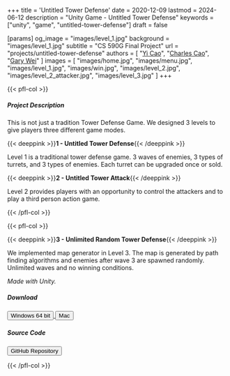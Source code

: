 +++
title = 'Untitled Tower Defense'
date = 2020-12-09
lastmod = 2024-06-12
description = "Unity Game - Untitled Tower Defense"
keywords = ["unity", "game", "untitled-tower-defense"]
draft = false

[params]
og_image = "images/level_1.jpg"
background = "images/level_1.jpg"
subtitle = "CS 590G Final Project"
url = "projects/untitled-tower-defense"
authors = [
  "[Yi Cao](https://github.com/yicao928)",
  "[Charles Cao](https://github.com/charlescao460)",
  "[Gary Wei](https://github.com/garywei944)"
]
images = [
  "images/home.jpg",
  "images/menu.jpg",
  "images/level_1.jpg",
  "images/win.jpg",
  "images/level_2.jpg",
  "images/level_2_attacker.jpg",
  "images/level_3.jpg"
]
+++

{{< pfl-col >}}

##### Project Description

This is not just a tradition Tower Defense Game. We designed 3 levels to give players three different game modes.

{{< deeppink >}}**1 - Untitled Tower Defense**{{< /deeppink >}}

Level 1 is a traditional tower defense game. 3 waves of enemies, 3 types of turrets, and 3 types of enemies.
Each turret can be upgraded once or sold.

{{< deeppink >}}**2 - Untitled Tower Attack**{{< /deeppink >}}

Level 2 provides players with an opportunity to control the attackers and to play a third person action game.

{{< /pfl-col >}}

{{< pfl-col >}}

{{< deeppink >}}**3 - Unlimited Random Tower Defense**{{< /deeppink >}}

We implemented map generator in Level 3.
The map is generated by path finding algorithms and enemies after wave 3 are spawned randomly.
Unlimited waves and no winning conditions.

_Made with Unity._

##### Download

<a href="https://s3.amazonaws.com/ariseus.net/cs590g_final_project/aris_cs590g_final_project_1.0.0_win_x86_64.zip">
  <input
    type="submit"
    class="btn btn-outline-pill btn-custom-light mr-3"
    value="Windows 64 bit"
  />
</a>

<a href="https://s3.amazonaws.com/ariseus.net/cs590g_final_project/aris_cs590g_final_project_1.0.0_mac.zip">
  <input
    type="submit"
    class="btn btn-outline-pill btn-custom-light mr-3"
    value="Mac"
  />
</a>

<p></p>

##### Source Code

<a href="https://github.com/garywei944/Untitled-Tower-Defense">
  <input
    type="submit"
    class="btn btn-outline-pill btn-custom-light mr-3"
    value="GitHub Repository"
  />
</a>

{{< /pfl-col >}}
